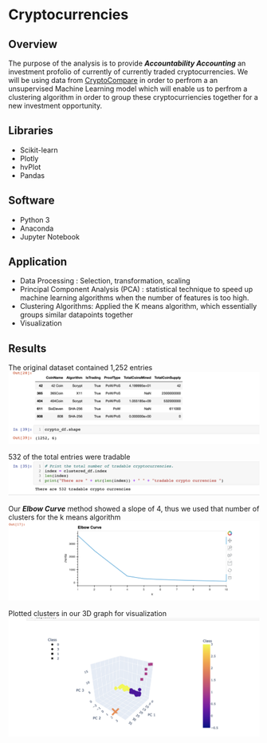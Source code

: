 # Cryptocurrencies

## Overview 

The purpose of the analysis is to provide ***Accountability Accounting*** an investment profolio of currently of currently traded cryptocurrencies. We will be using data from [CryptoCompare](https://min-api.cryptocompare.com/data/all/coinlist) in order to perfrom a an unsupervised Machine Learning model which will enable us to perfrom a clustering algorithm in order to group these cryptocurriencies together for a new investment opportunity. 

## Libraries 
- Scikit-learn
- Plotly 
- hvPlot
- Pandas

## Software 
- Python 3 
- Anaconda
- Jupyter Notebook 

## Application 

- Data Processing : Selection, transformation, scaling
- Principal Component Analysis (PCA) : statistical technique to speed up machine learning algorithms when the number of features is too high.
- Clustering Algorithms: Applied the K means algorithm, which essentially groups similar datapoints together 
- Visualization 

## Results 

The original dataset contained 1,252 entries
![table](https://github.com/schoolboycamel/Cryptocurrencies/blob/main/Resources/total%20currencies%20.png)

532 of the total entries were tradable
![tradable](https://github.com/schoolboycamel/Cryptocurrencies/blob/main/Resources/tradable%20currencies%20.png)

Our ***Elbow Curve*** method showed a slope of 4, thus we used that number of clusters for the k means algorithm 
![Elbow curve](https://github.com/schoolboycamel/Cryptocurrencies/blob/main/Resources/elbow%20curve.png)

Plotted clusters in our 3D graph for visualization
![cluster graph](https://github.com/schoolboycamel/Cryptocurrencies/blob/main/Resources/clusters%20.png)

